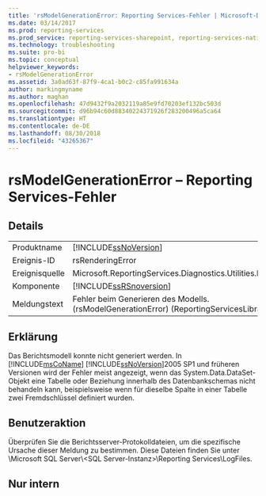 ```yaml
---
title: 'rsModelGenerationError: Reporting Services-Fehler | Microsoft-Dokumentation'
ms.date: 03/14/2017
ms.prod: reporting-services
ms.prod_service: reporting-services-sharepoint, reporting-services-native
ms.technology: troubleshooting
ms.suite: pro-bi
ms.topic: conceptual
helpviewer_keywords:
- rsModelGenerationError
ms.assetid: 3a0ad63f-87f9-4ca1-b0c2-c85fa991634a
author: markingmyname
ms.author: maghan
ms.openlocfilehash: 47d9432f9a2032119a85e9fd70203ef132bc503d
ms.sourcegitcommit: d96b94c60d88340224371926f283200496a5ca64
ms.translationtype: HT
ms.contentlocale: de-DE
ms.lasthandoff: 08/30/2018
ms.locfileid: "43265367"
---
```

# <a name="rsmodelgenerationerror---reporting-services-error"></a>rsModelGenerationError – Reporting Services-Fehler
    
## <a name="details"></a>Details  
  
|||  
|-|-|  
|Produktname|[!INCLUDE[ssNoVersion](../../includes/ssnoversion-md.md)]|  
|Ereignis-ID|rsRenderingError|  
|Ereignisquelle|Microsoft.ReportingServices.Diagnostics.Utilities.ErrorStrings|  
|Komponente|[!INCLUDE[ssRSnoversion](../../includes/ssrsnoversion-md.md)]|  
|Meldungstext|Fehler beim Generieren des Modells. (rsModelGenerationError) (ReportingServicesLibrary) %1|  
  
## <a name="explanation"></a>Erklärung  
 Das Berichtsmodell konnte nicht generiert werden. In [!INCLUDE[msCoName](../../includes/msconame-md.md)] [!INCLUDE[ssNoVersion](../../includes/ssnoversion-md.md)]2005 SP1 und früheren Versionen wird der Fehler meist angezeigt, wenn das System.Data.DataSet-Objekt eine Tabelle oder Beziehung innerhalb des Datenbankschemas nicht behandeln kann, beispielsweise wenn für dieselbe Spalte in einer Tabelle zwei Fremdschlüssel definiert wurden.  
  
## <a name="user-action"></a>Benutzeraktion  
 Überprüfen Sie die Berichtsserver-Protokolldateien, um die spezifische Ursache dieser Meldung zu bestimmen. Diese Dateien finden Sie unter \Microsoft SQL Server\\<SQL Server-Instanz\>\Reporting Services\LogFiles.  
  
## <a name="internal-only"></a>Nur intern  
  
